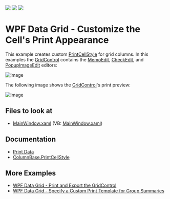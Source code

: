 <!-- default badges list -->
![](https://img.shields.io/endpoint?url=https://codecentral.devexpress.com/api/v1/VersionRange/128653781/21.1.5%2B)
[![](https://img.shields.io/badge/Open_in_DevExpress_Support_Center-FF7200?style=flat-square&logo=DevExpress&logoColor=white)](https://supportcenter.devexpress.com/ticket/details/E3227)
[![](https://img.shields.io/badge/📖_How_to_use_DevExpress_Examples-e9f6fc?style=flat-square)](https://docs.devexpress.com/GeneralInformation/403183)
<!-- default badges end -->
# WPF Data Grid - Customize the Cell's Print Appearance

This example creates custom [PrintCellStyle](https://docs.devexpress.com/WPF/DevExpress.Xpf.Grid.ColumnBase.PrintCellStyle) for grid columns. In this examples the [GridControl](https://docs.devexpress.com/WPF/DevExpress.Xpf.Grid.GridControl) contains the [MemoEdit](http://docs.devexpress.com/WPF/DevExpress.Xpf.Editors.MemoEdit), [CheckEdit](http://docs.devexpress.com/WPF/DevExpress.Xpf.Editors.CheckEdit), and [PopupImageEdit](http://docs.devexpress.com/WPF/DevExpress.Xpf.Editors.PopupImageEdit) editors:

![image](https://user-images.githubusercontent.com/65009440/173365310-65fcc6e0-f0d2-46fd-9663-6f387f3b81c8.png) 

The following image shows the [GridControl](https://docs.devexpress.com/WPF/DevExpress.Xpf.Grid.GridControl)'s print preview:

![image](https://user-images.githubusercontent.com/65009440/173365364-e4284653-af12-4120-b879-49a84804fdb7.png)

<!-- default file list -->

## Files to look at

* [MainWindow.xaml](./CS/GridExample/MainWindow.xaml) (VB: [MainWindow.xaml](./VB/GridExample/MainWindow.xaml))

<!-- default file list end -->

## Documentation

* [Print Data](https://docs.devexpress.com/WPF/6160/controls-and-libraries/data-grid/printing-and-exporting/print-data)
* [ColumnBase.PrintCellStyle](https://docs.devexpress.com/WPF/DevExpress.Xpf.Grid.ColumnBase.PrintCellStyle)

## More Examples

* [WPF Data Grid - Print and Export the GridControl](https://github.com/DevExpress-Examples/how-to-print-and-export-the-grid-e1669)
* [WPF Data Grid - Specify a Custom Print Template for Group Summaries](https://github.com/DevExpress-Examples/how-to-provide-a-custom-print-template-for-group-summaries-e2032)
